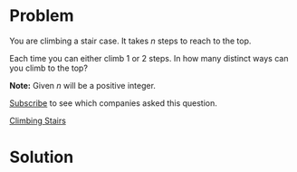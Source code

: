 
# Problem

You are climbing a stair case. It takes _n_ steps to reach to the top.

Each time you can either climb 1 or 2 steps. In how many distinct ways can you
climb to the top?

**Note:** Given _n_ will be a positive integer. 

[Subscribe](/subscribe/) to see which companies asked this question.



[Climbing Stairs](https://leetcode.com/problems/climbing-stairs)

# Solution



